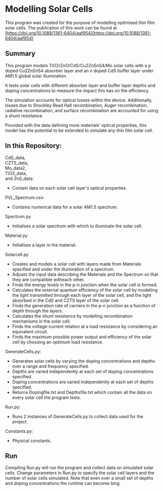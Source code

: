 # Modelling Solar Cells

This program was created for the purpose of modelling optimised thin film solar cells.
The publication of this work can be found at [https://doi.org/10.1088/1361-6404/aaf954](https://doi.org/10.1088/1361-6404/aaf954)

## Summary

This program models TiO2/ZnO/CdS/Cu2ZnSnS4/Mo solar cells with a p doped Cu2ZnSnS4 absorber
layer and an n doped CdS buffer layer under AM1.5 global solar illumination.

It tests solar cells with different absorber layer and buffer layer depths and doping
concentrations to measure the impact this has on the efficiency.

The simulation accounts for optical losses within the device. Additionally, losses due to
Shockley Read Hall recombination, Auger recombination, radiative recombination, and surface 
recombination are accounted for using a shunt resistance.

Provided with the data defining more materials' optical properties, this model has the potential
to be extended to simulate any thin film solar cell.


## In this Repository:

CdS_data,<br/>
CZTS_data,<br/>
Mo_data2,<br/>
TiO2_data,<br/>
and Zn0_data:<br/>
* Contain data on each solar cell layer's optical properties.

PVL_Spectrum.csv:
* Contains numerical data for a solar AM1.5 spectrum.

Spectrum.py
* Initialises a solar spectrum with which to illuminate the solar cell.

Material.py
* Initialises a layer in the material.

Solarcell.py
* Creates and models a solar cell with layers made from Materials specified and under the illumination of a spectrum.
* Adjusts the input data describing the Materials and the Spectrum so that they are compatible witheach other.
* Finds the energy levels in the p-n junction when the solar cell is formed.
* Calculates the external quantum efficiency of the solar cell by modelling the light transmitted through each layer of the solar cell, and the light absorbed in the CdS and CZTS layer of the solar cell.
* Finds the generation rate of carriers in the p-n junction as a function of depth through the layers.
* Calculates the shunt resistance by modelling recombination mechanisms in the solar cell.
* Finds the voltage-current relation at a load resistance by considering an equivalent circuit.
* Finds the maximum possible power output and efficiency of the solar cell by choosing an optimum load resistance.

GenerateCells.py:
* Generates solar cells by varying the doping concentrations and depths over a range and frequency specified.
* Depths are varied independently at each set of doping concentrations specified.
* Doping concentrations are varied independently at each set of depths specified.
* Returns Dopingfile.txt and Depthsfile.txt which contain all the data on every solar cell the program tests.

Run.py:
* Runs 2 instances of GenerateCells.py to collect data used for the project.

Constants.py:
* Physical constants.


## Run

Compiling Run.py will run the program and collect data on simulated solar cells.
Change parameters in Run.py to specify the solar cell layers and the number of solar cells simulated.
Note that even over a small set of depths and doping concentrations the runtime can become long.


